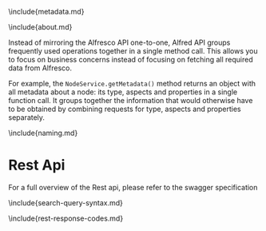 \include{metadata.md}

\include{about.md}

Instead of mirroring the Alfresco API one-to-one, Alfred API groups frequently used operations
together in a single method call. This allows you to focus on business concerns instead of focusing
on fetching all required data from Alfresco.

For example, the `NodeService.getMetadata()` method returns an object with all metadata about 
a node: its type, aspects and properties in a single function call. It groups together the 
information that would otherwise have to be obtained by combining requests for type, aspects 
and properties separately.

\include{naming.md}

# Rest Api

For a full overview of the Rest api, please refer to the swagger specification

\include{search-query-syntax.md}

\include{rest-response-codes.md}

